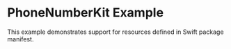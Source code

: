 # PhoneNumberKit Example

This example demonstrates support for resources defined in Swift package manifest.
